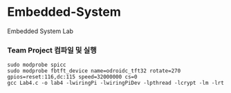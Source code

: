 # Embedded-System
Embedded System Lab

### Team Project 컴파일 및 실행
    sudo modprobe spicc
    sudo modprobe fbtft_device name=odroidc_tft32 rotate=270 gpios=reset:116,dc:115 speed=32000000 cs=0
    gcc Lab4.c -o lab4 -lwiringPi -lwiringPiDev -lpthread -lcrypt -lm -lrt